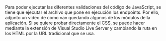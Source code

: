 Para poder ejecutar las diferentes validaciones del código de JavaScript, se tiene que ejecutar el archivo que pone en ejecución los endpoints. Por ello, adjunto un video de cómo van quedando algunos de los módulos de la aplicación. Si se quiere probar directamente el CSS, se puede hacer mediante la extensión de Visual Studio Live Server y cambiando la ruta en los HTML por la URL tradicional que se usa.
